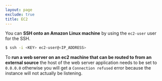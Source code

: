 ```yaml
---
layout: page
exclude: true
title: EC2
---
```


You can **SSH onto an Amazon Linux machine** by using the `ec2-user` user for the SSH.
```bash
$ ssh -i <KEY> ec2-user@<IP_ADDRESS>
```

To **run a web server on an ec2 machine that can be routed to from an external source** the host of the web server application needs to be set to `0.0.0.0` otherwise you will get a `Connection refused` error because the instance will not actually be listening.
<!--stackedit_data:
eyJoaXN0b3J5IjpbLTUzMzE2MzkxMiwxMTM3MjYxNjkyXX0=
-->